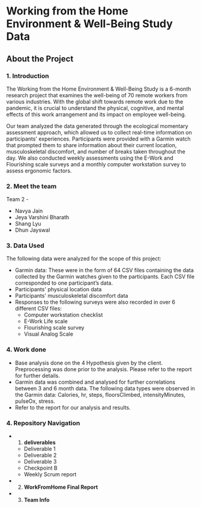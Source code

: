 # Working from the Home Environment & Well-Being Study Data
## About the Project
### 1. Introduction
The Working from the Home Environment & Well-Being Study is a 6-month research project that examines the well-being of 70 remote workers from various industries. With the global shift towards remote work due to the pandemic, it is crucial to understand the physical, cognitive, and mental effects of this work arrangement and its impact on employee well-being.

Our team analyzed the data generated through the ecological momentary assessment approach, which allowed us to collect real-time information on participants' experiences. Participants were provided with a Garmin watch that prompted them to share information about their current location, musculoskeletal discomfort, and number of breaks taken throughout the day. We also conducted weekly assessments using the E-Work and Flourishing scale surveys and a monthly computer workstation survey to assess ergonomic factors.

### 2. Meet the team
Team 2 -
* Navya Jain
* Jeya Varshini Bharath
* Shang Lyu
* Dhun Jayswal

### 3. Data Used
The following data were analyzed for the scope of this project:
* Garmin data: These were in the form of 64 CSV files containing the data collected by the Garmin watches given to the participants. Each CSV file corresponded to one participant’s data.
* Participants' physical location data
* Participants' musculoskeletal discomfort data
* Responses to the following surveys were also recorded in over 6 different CSV files:
  * Computer workstation checklist
  * E-Work Life scale
  * Flourishing scale survey
  * Visual Analog Scale

### 4. Work done  
* Base analysis done on the 4 Hypothesis given by the client. Preprocessing was done prior to the analysis. Please refer to the report for further details. 
*  Garmin data was combined and analysed for further correlations between 3 and 6 month data. The following data types were observed in the Garmin data: Calories, hr, steps, floorsClimbed, intensityMinutes, pulseOx, stress. 
* Refer to the report for our analysis and results.

### 4. Repository Navigation
* 1. **deliverables**
  *  Deliverable 1 
  *  Deliverable 2 
  *  Deliverable 3 
  *  Checkpoint B  
  * Weekly Scrum report
* 2. **WorkFromHome Final Report**
* 3. **Team Info**


